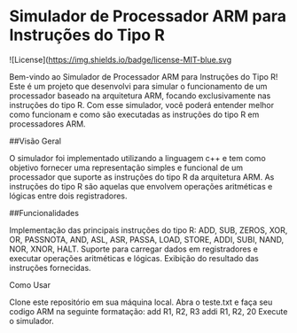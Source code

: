 # Simulador de Processador ARM para Instruções do Tipo R

![License](https://img.shields.io/badge/license-MIT-blue.svg

Bem-vindo ao Simulador de Processador ARM para Instruções do Tipo R! Este é um projeto que desenvolvi para simular o funcionamento de um processador baseado na arquitetura ARM, focando exclusivamente nas instruções do tipo R. Com esse simulador, você poderá entender melhor como funcionam e como são executadas as instruções do tipo R em processadores ARM.

##Visão Geral

O simulador foi implementado utilizando a linguagem c++ e tem como objetivo fornecer uma representação simples e funcional de um processador que suporte as instruções do tipo R da arquitetura ARM. As instruções do tipo R são aquelas que envolvem operações aritméticas e lógicas entre dois registradores.

##Funcionalidades

Implementação das principais instruções do tipo R: ADD, SUB, ZEROS, XOR, OR, PASSNOTA, AND, ASL, ASR, PASSA, LOAD, STORE, ADDI, SUBI, NAND, NOR, XNOR, HALT.
Suporte para carregar dados em registradores e executar operações aritméticas e lógicas.
Exibição do resultado das instruções fornecidas.

Como Usar

Clone este repositório em sua máquina local.
Abra o teste.txt e faça seu codigo ARM na seguinte formatação:
add R1, R2, R3
addi R1, R2, 20
Execute o simulador.
